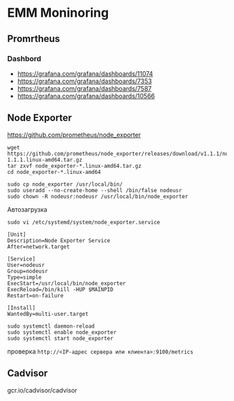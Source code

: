 # EMM Moninoring

## Promrtheus
### Dashbord
- https://grafana.com/grafana/dashboards/11074
- https://grafana.com/grafana/dashboards/7353
- https://grafana.com/grafana/dashboards/7587
- https://grafana.com/grafana/dashboards/10566

## Node Exporter
https://github.com/prometheus/node_exporter

```
wget https://github.com/prometheus/node_exporter/releases/download/v1.1.1/node_exporter-1.1.1.linux-amd64.tar.gz
tar zxvf node_exporter-*.linux-amd64.tar.gz
cd node_exporter-*.linux-amd64

sudo cp node_exporter /usr/local/bin/
sudo useradd --no-create-home --shell /bin/false nodeusr
sudo chown -R nodeusr:nodeusr /usr/local/bin/node_exporter
```
Автозагрузка
```
sudo vi /etc/systemd/system/node_exporter.service
```
```
[Unit]
Description=Node Exporter Service
After=network.target

[Service]
User=nodeusr
Group=nodeusr
Type=simple
ExecStart=/usr/local/bin/node_exporter
ExecReload=/bin/kill -HUP $MAINPID
Restart=on-failure

[Install]
WantedBy=multi-user.target
```
```
sudo systemctl daemon-reload
sudo systemctl enable node_exporter
sudo systemctl start node_exporter
```
проверка `http://<IP-адрес сервера или клиента>:9100/metrics`

## Cadvisor
gcr.io/cadvisor/cadvisor